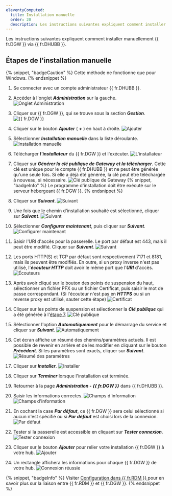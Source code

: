 ```yaml
---
eleventyComputed:
  title: Installation manuelle
  order: 20
  description: Les instructions suivantes expliquent comment installer manuellement {{ fr.DGW }} via {{ fr.DHUBB }}.
---
```

Les instructions suivantes expliquent comment installer manuellement {{ fr.DGW }} via {{ fr.DHUBB }}.

## Étapes de l'installation manuelle

{% snippet, "badgeCaution" %}
Cette méthode ne fonctionne que pour Windows.
{% endsnippet %}

1. Se connecter avec un compte administrateur {{ fr.DHUBB }}.
1. Accéder à l'onglet ***Administration*** sur la gauche.
![Onglet Administration](https://cdnweb.devolutions.net/docs/fr/hub/DGW0020.png)
1. Cliquer sur {{ fr.DGW }}, qui se trouve sous la section ***Gestion***.
![{{ fr.DGW }}](https://cdnweb.devolutions.net/docs/fr/hub/DGW0021.png)
1. Cliquer sur le bouton ***Ajouter*** ( ***+*** ) en haut à droite.
![Ajouter](https://cdnweb.devolutions.net/docs/fr/hub/DGW0025.png)
1. Sélectionner ***Installation manuelle*** dans la liste déroulante.
![Installation manuelle](https://cdnweb.devolutions.net/docs/fr/hub/DGW0034.png)
1. Télécharger ***l'installateur*** du {{ fr.DGW }} et l'exécuter.
![L'installateur](https://cdnweb.devolutions.net/docs/fr/hub/DGW0035.png)
1. <a name="7"></a> Cliquer sur ***Générer la clé publique de Gateway et la télécharger***. Cette clé est unique pour le compte {{ fr.DHUBB }} et ne peut être générée qu'une seule fois. Si elle a déjà été générée, la clé peut être téléchargée à nouveau, si nécessaire.
![Clé publique de Gateway](https://cdnweb.devolutions.net/docs/fr/hub/DGW0036.png)
{% snippet, "badgeInfo" %}
Le programme d'installation doit être exécuté sur le serveur hébergeant {{ fr.DGW }}.
{% endsnippet %}

8. Cliquer sur ***Suivant***.
![Suivant](https://cdnweb.devolutions.net/docs/fr/hub/DGW0037.png)
1. Une fois que le chemin d'installation souhaité est sélectionné, cliquer sur ***Suivant***.
![Suivant](https://cdnweb.devolutions.net/docs/fr/hub/DGW0038.png)
1. Sélectionner ***Configurer maintenant***, puis cliquer sur ***Suivant***.
![Configurer maintenant](https://cdnweb.devolutions.net/docs/fr/hub/DGW0039.png)
1. Saisir l'URI d'accès pour la passerelle. Le port par défaut est 443, mais il peut être modifié. Cliquer sur ***Suivant***.
![Suivant](https://cdnweb.devolutions.net/docs/fr/hub/DGW0040.png)
1. Les ports HTTP(S) et TCP par défaut sont respectivement 7171 et 8181, mais ils peuvent être modifiés. En outre, si un proxy inverse n'est pas utilisé, l'***écouteur HTTP*** doit avoir le même port que l'***URI*** d'accès.
![Écouteurs](https://cdnweb.devolutions.net/docs/fr/hub/DGW0041.png)
1. Après avoir cliqué sur le bouton des points de suspension du haut, sélectionner un fichier PFX ou un fichier Certificat, puis saisir le mot de passe correspondant. (Si l'écouteur n'est pas en ***HTTPS*** ou si un reverse proxy est utilisé, sauter cette étape)
![Certificat](https://cdnweb.devolutions.net/docs/fr/hub/DGW0042.png)
1. Cliquer sur les points de suspension et sélectionner la ***Clé publique*** qui a été générée à l'<a href="#7">étape 7</a>.
![Clé publique](https://cdnweb.devolutions.net/docs/fr/hub/DGW0043.png)
1. Sélectionner l'option ***Automatiquement*** pour le démarrage du service et cliquer sur ***Suivant***.
![Automatiquement](https://cdnweb.devolutions.net/docs/fr/hub/DGW0044.png)
1. Cet écran affiche un résumé des chemins/paramètres actuels. Il est possible de revenir en arrière et de les modifier en cliquant sur le bouton ***Précédent***. Si les paramètres sont exacts, cliquer sur ***Suivant***.
![Résumé des paramètres](https://cdnweb.devolutions.net/docs/fr/hub/DGW0045.png)
1. Cliquer sur ***Installer***.
![Installer](https://cdnweb.devolutions.net/docs/fr/hub/DGW0046.png)
1. Cliquer sur ***Terminer*** lorsque l'installation est terminée.
1. Retourner à la page ***Administration - {{ fr.DGW }}*** dans {{ fr.DHUBB }}.
1. Saisir les informations correctes.
![Champs d'information](https://cdnweb.devolutions.net/docs/fr/hub/DGW0047.png)
![Champs d'information](https://cdnweb.devolutions.net/docs/fr/hub/DGW0048.png)
1. En cochant la case ***Par défaut***, ce {{ fr.DGW }} sera celui sélectionné si aucun n'est spécifié ou si ***Par défaut*** est choisi lors de la connexion.
![Par défaut](https://cdnweb.devolutions.net/docs/fr/hub/DGW0049.png)
1. Tester si la passerelle est accessible en cliquant sur ***Tester connexion***.
![Tester connexion](https://cdnweb.devolutions.net/docs/fr/hub/DGW0050.png)
1. Cliquer sur le bouton ***Ajouter*** pour relier votre installation {{ fr.DGW }} à votre hub.
![Ajouter](https://cdnweb.devolutions.net/docs/fr/hub/DGW0051.png)
1. Un rectangle affichera les informations pour chaque {{ fr.DGW }} de votre hub.
![Connexion réussie](https://cdnweb.devolutions.net/docs/fr/hub/DGW0033.png)

{% snippet, "badgeInfo" %}
Visiter [Configuration dans {{ fr.RDM }} ](/fr/hub/dgw/rdm-configuration/) pour en savoir plus sur la liaison entre {{ fr.RDM }} et {{ fr.DGW }}.
{% endsnippet %}
